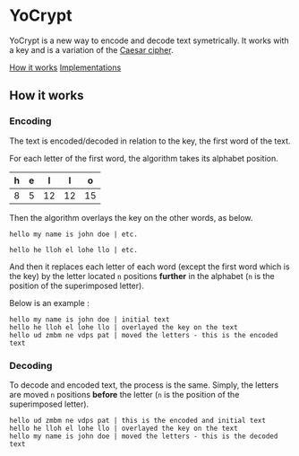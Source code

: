 # YoCrypt
YoCrypt is a new way to encode and decode text symetrically. It works with a key and is a variation of the [Caesar cipher](https://en.wikipedia.org/wiki/Caesar_cipher).

[How it works](#)
[Implementations](#)

## How it works
### Encoding
The text is encoded/decoded in relation to the key, the first word of the text. 

For each letter of the first word, the algorithm takes its alphabet position.

| h | e | l | l | o |
| - | - | - | -| - |
| 8 | 5 | 12 | 12 | 15 |


Then the algorithm overlays the key on the other words, as below.

```
hello my name is john doe | etc.

hello he lloh el lohe llo | etc.
```

And then it replaces each letter of each word (except the first word which is the key) by the letter located `n` positions **further** in the alphabet (`n` is the position of the superimposed letter).

Below is an example :

```
hello my name is john doe | initial text
hello he lloh el lohe llo | overlayed the key on the text
hello ud zmbm ne vdps pat | moved the letters - this is the encoded text
```

### Decoding
To decode and encoded text, the process is the same. Simply, the letters are moved `n` positions **before** the letter (`n` is the position of the superimposed letter).


```
hello ud zmbm ne vdps pat | this is the encoded and initial text
hello he lloh el lohe llo | overlayed the key on the text
hello my name is john doe | moved the letters - this is the decoded text
```

